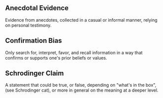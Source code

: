 ## Anecdotal Evidence
Evidence from anecdotes, collected in a casual or informal manner, relying on
personal testimony.

## Confirmation Bias
Only search for, interpret, favor, and recall information in a way that confirms
or supports one's prior beliefs or values.

## Schrodinger Claim
A statement that could be true, or false, depending on "what's in the box",
(see Schrodinger cat), or more in general on the meaning at a deeper level.

